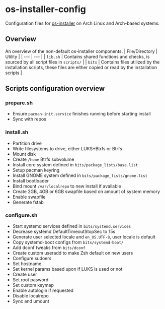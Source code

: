 # os-installer-config
Configuration files for [os-installer](https://gitlab.gnome.org/p3732/os-installer) on Arch Linux and Arch-based systems.

## Overview
An overview of the non-default os-installer components.
| File/Directory | Utility |
| --- | --- |
| `lib.sh` | Contains shared functions and checks, is sourced by all script files in `scripts/` |
| `bits` | Contains files utilized by the installation scripts, these files are either copied or read by the installation scripts |

## Scripts configuration overview
### prepare.sh
- Ensure `pacman-init.service` finishes running before starting install
- Sync with repos

### install.sh
- Partition drive
- Write filesystems to drive, either LUKS+Btrfs or Btrfs
- Mount disk
- Create `/home` Btrfs subvolume
- Install core system defined in `bits/package_lists/base.list`
- Setup pacman keyring
- Install GNOME system defined in `bits/package_lists/gnome.list`
- Install bootloader
- Bind mount `/var/localrepo` to new install if available
- Create 2GB, 4GB or 6GB swapfile based on amount of system memory
- Enable swapfile
- Generate fstab

### configure.sh
- Start systemd services defined in `bits/systemd.services`
- Decrease systemd DefaultTimeoutStopSec to 15s
- Generate user selected locale and `en_US.UTF-8`, user locale is default
- Copy systemd-boot configs from `bits/systemd-boot/`
- Add dconf tweaks from `bits/dconf`
- Create custom useradd to make Zsh default on new users
- Configure sudoers
- Set hostname
- Set kernel params based upon if LUKS is used or not
- Create user
- Set root pasword
- Set custom keymap
- Enable autologin if requested
- Disable localrepo
- Sync and umount
